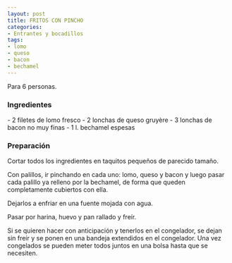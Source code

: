 ```yaml
---
layout: post
title: FRITOS CON PINCHO
categories:
- Entrantes y bocadillos
tags:
- lomo
- queso
- bacon
- bechamel
---
```

Para 6 personas.

<h3>Ingredientes</h3>
- 2 filetes de lomo fresco
- 2 lonchas de queso gruy&egrave;re
- 3 lonchas de bacon no muy finas
- 1 l. bechamel espesas

<h3>Preparación</h3>
Cortar todos los ingredientes en taquitos pequeños de parecido tamaño.

Con palillos, ir pinchando en cada uno: lomo, queso y bacon y luego pasar cada palillo ya relleno por la bechamel, de forma que queden completamente cubiertos con ella.

Dejarlos a enfriar en una fuente mojada con agua.

Pasar por harina, huevo y pan rallado y freír.

Si se quieren hacer con anticipación y tenerlos en el congelador, se dejan sin freír y se ponen en una bandeja extendidos en el congelador. Una vez congelados se pueden meter todos juntos en una bolsa hasta que se necesiten.

